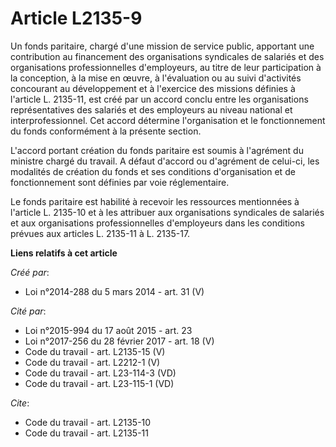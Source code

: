 # Article L2135-9

Un fonds paritaire, chargé d'une mission de service public, apportant une contribution au financement des organisations
syndicales de salariés et des organisations professionnelles d'employeurs, au titre de leur participation à la conception, à
la mise en œuvre, à l'évaluation ou au suivi d'activités concourant au développement et à l'exercice des missions définies à
l'article L. 2135-11, est créé par un accord conclu entre les organisations représentatives des salariés et des employeurs au
niveau national et interprofessionnel. Cet accord détermine l'organisation et le fonctionnement du fonds conformément à la
présente section. 

L'accord portant création du fonds paritaire est soumis à l'agrément du ministre chargé du travail. A défaut d'accord ou
d'agrément de celui-ci, les modalités de création du fonds et ses conditions d'organisation et de fonctionnement sont
définies par voie réglementaire. 

Le fonds paritaire est habilité à recevoir les ressources mentionnées à l'article L. 2135-10 et à les attribuer aux
organisations syndicales de salariés et aux organisations professionnelles d'employeurs dans les conditions prévues aux
articles L. 2135-11 à L. 2135-17.

**Liens relatifs à cet article**

_Créé par_:

  - Loi n°2014-288 du 5 mars 2014 - art. 31 (V)

_Cité par_:

  - Loi n°2015-994 du 17 août 2015 - art. 23
  - Loi n°2017-256 du 28 février 2017 - art. 18 (V)
  - Code du travail - art. L2135-15 (V)
  - Code du travail - art. L2212-1 (V)
  - Code du travail - art. L23-114-3 (VD)
  - Code du travail - art. L23-115-1 (VD)

_Cite_:

  - Code du travail - art. L2135-10
  - Code du travail - art. L2135-11
